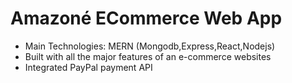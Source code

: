 # Amazoné ECommerce Web App

- Main Technologies: MERN (Mongodb,Express,React,Nodejs)
- Built with all the major features of an e-commerce websites
- Integrated PayPal payment API
